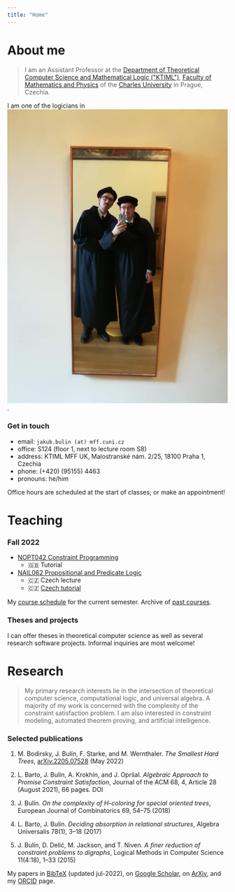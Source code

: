 ```yaml
---
title: "Home"
---
```



# About me

> I am an Assistant Professor at the [Department of Theoretical Computer Science and Mathematical Logic ("KTIML")](https://www.ktiml.mff.cuni.cz/KTIML-1.html), [Faculty of Mathematics and Physics](https://www.mff.cuni.cz/) of the [Charles University](https://cuni.cz/UK-1.html) in Prague, Czechia.

I am one of the logicians in ![this picture](files/me.jpg).

### Get in touch

* email: `jakub.bulin (at) mff.cuni.cz`
* office: S124 (floor 1, next to lecture room S8)
* address: KTIML MFF UK, Malostranské nám. 2/25, 18100 Praha 1, Czechia
* phone: (+420) (95155) 4463
* pronouns: he/him

Office hours are scheduled at the start of classes; or make an appointment!


# Teaching


### Fall 2022

* [NOPT042 Constraint Programming](teaching/fall/nopt042/) 
  - 🇬🇧 Tutorial
* [NAIL062 Propositional and Predicate Logic](teaching/fall/nail062/)
  - 🇨🇿 Czech lecture
  - 🇨🇿 [Czech tutorial](teaching/fall/nail062/cviceni/)

My [course schedule](https://is.cuni.cz/studium/rozvrhng/roz_ucitel_macro.php?fak=11320&ucitel=16584) for the current semester. Archive of [past courses](teaching/archive/).


### Theses and projects

I can offer theses in theoretical computer science as well as several research software projects. Informal inquiries are most welcome!


# Research

> My primary research interests lie in the intersection of theoretical computer science, computational logic, and universal algebra. A majority of my work is concerned with the complexity of the constraint satisfaction problem. I am also interested in constraint modeling, automated theorem proving, and artificial intelligence.


### Selected publications

1. M. Bodirsky, J. Bulín, F. Starke, and M. Wernthaler. *The Smallest Hard Trees*, [arXiv.2205.07528](https://doi.org/10.48550/arXiv.2205.07528) (May 2022)

2. L. Barto, J. Bulín, A. Krokhin, and J. Opršal. *Algebraic Approach to Promise Constraint Satisfaction*, Journal of the ACM 68, 4, Article 28 (August 2021), 66 pages. DOI

3. J. Bulín. *On the complexity of H-coloring for special oriented trees*, European Journal of Combinatorics 69, 54–75 (2018)

4. L. Barto, J. Bulín. *Deciding absorption in relational structures*, Algebra Universalis 78(1), 3–18 (2017)

5. J. Bulín, D. Delić, M. Jackson, and T. Niven. *A finer reduction of constraint problems to digraphs*, Logical Methods in Computer Science 11(4:18), 1–33 (2015)

My papers in [BibTeX](files/my-papers.bib) (updated jul-2022), on [Google Scholar](https://scholar.google.com/citations?user=pEMTqcMAAAAJ), on [ArXiv](https://arxiv.org/a/bulin_j_1), and my [ORCID](https://orcid.org/0000-0001-5235-8715) page.